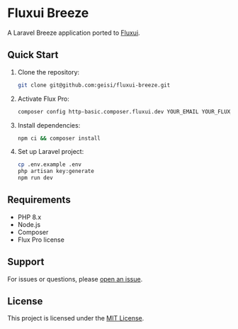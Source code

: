 # Fluxui Breeze

A Laravel Breeze application ported to [Fluxui](https://fluxui.dev/).

## Quick Start

1. Clone the repository:
   ```bash
   git clone git@github.com:geisi/fluxui-breeze.git
   ```

2. Activate Flux Pro:
   ```bash
   composer config http-basic.composer.fluxui.dev YOUR_EMAIL YOUR_FLUX_PRO_LICENSE
   ```

3. Install dependencies:
   ```bash
   npm ci && composer install
   ```

4. Set up Laravel project:
   ```bash
   cp .env.example .env
   php artisan key:generate
   npm run dev
   ```

## Requirements

- PHP 8.x
- Node.js
- Composer
- Flux Pro license

## Support

For issues or questions, please [open an issue](https://github.com/geisi/fluxui-breeze/issues).

## License

This project is licensed under the [MIT License](LICENSE).
